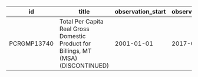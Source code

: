 | id          | title                                                                              | observation_start   | observation_end   |
|-------------|------------------------------------------------------------------------------------|---------------------|-------------------|
| PCRGMP13740 | Total Per Capita Real Gross Domestic Product for Billings, MT (MSA) (DISCONTINUED) | 2001-01-01          | 2017-01-01        |